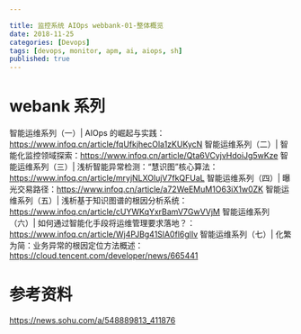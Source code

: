 ```yaml
---

title: 监控系统 AIOps webbank-01-整体概览
date: 2018-11-25
categories: [Devops]
tags: [devops, monitor, apm, ai, aiops, sh]
published: true
---
```



# webank 系列

智能运维系列（一）| AIOps 的崛起与实践：https://www.infoq.cn/article/fqUfkjhecOla1zKUKycN
智能运维系列（二）| 智能化监控领域探索：https://www.infoq.cn/article/Qta6VCyjvHdoiJg5wKze
智能运维系列（三）| 浅析智能异常检测：“慧识图”核心算法：https://www.infoq.cn/article/mryjNLXOlujV7fkQFUaL
智能运维系列（四）| 曝光交易路径：https://www.infoq.cn/article/a72WeEMuM1O63iX1w0ZK
智能运维系列（五）| 浅析基于知识图谱的根因分析系统：https://www.infoq.cn/article/cUYWKqYxrBamV7GwVVjM
智能运维系列（六）| 如何通过智能化手段将运维管理要求落地？：https://www.infoq.cn/article/Wj4PJBg41SlA0fl6glIv
智能运维系列（七）| 化繁为简：业务异常的根因定位方法概述：https://cloud.tencent.com/developer/news/665441






# 参考资料

https://news.sohu.com/a/548889813_411876

